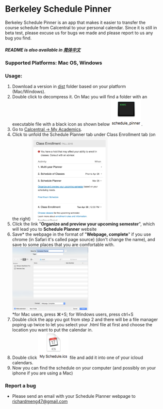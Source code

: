 # Berkeley Schedule Pinner
Berkeley Schedule Pinner is an app that makes it easier to transfer the course schedule from Calcentral to your personal calendar. Since it is still in beta test, please excuse us for bugs we made and please report to us any bug you find.
##### README is also available in [简体中文]

### Supported Platforms: Mac OS, Windows

### Usage:

1. Download a version in [dist] folder based on your platform (Mac/Windows).
2. Double click to decompress it. On Mac you will find a folder with an executable file with a black icon as shown below
<img src=https://raw.githubusercontent.com/jiaqimeng/Berkeley-SchedulePinner/master/pics/Usage%20Pic%20%232.png width="100">.
3. Go to [Calcentral -> My Academics]. 
4. Click to unfold the Schedule Planner tab under Class Enrollment tab (on the right) <img src=https://raw.githubusercontent.com/jiaqimeng/Berkeley-SchedulePinner/master/pics/Usage%20Pic%20%231.png width="250">
5. Click the link "**Organize and preview your upcoming semester**", which will lead you to **Schedule Planner** website
6. Save* the webpage in the format of "**Webpage, complete**" if you use chrome (in Safari it's called page source) (don't change the name), and save to some places that you are comfortable with.<img src=https://raw.githubusercontent.com/jiaqimeng/Berkeley-SchedulePinner/master/pics/Usage%20Pic%20%234.png width="250">
<br />*for Mac users, press ⌘+S; for Windows users, press ctrl+S 
7. Double click the app you got from step 2 and there will be a file manager poping up twice to let you select your .html file at first and choose the location you want to put the calendar in. 
8. Double click <img src=https://raw.githubusercontent.com/jiaqimeng/Berkeley-SchedulePinner/master/pics/Usage%20Pic%20%230.png width="100"> file and add it into one of your icloud calendars.
9. Now you can find the schedule on your computer (and possibly on your iphone if you are using a Mac)


### Report a bug
- Please send an email with your Schedule Planner webpage to richardmeng47@gmail.com

[Calcentral -> My Academics]: <https://calcentral.berkeley.edu/academics>
[简体中文]: <https://github.com/jiaqimeng/Berkeley-SchedulePinner/blob/master/README.zh_cn.md>
[dist]: <https://github.com/jiaqimeng/Berkeley-SchedulePinner/tree/master/dist>
